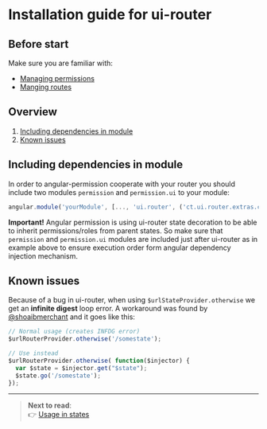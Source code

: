 Installation guide for ui-router
============================

Before start
----------------------------

Make sure you are familiar with:
- [Managing permissions](https://github.com/Narzerus/angular-permission/blob/development/docs/1-manging-permissions.md)   
- [Manging routes](https://github.com/Narzerus/angular-permission/blob/development/docs/2-manging-roles.md)   

Overview
----------------------------

1. [Including dependencies in module](https://github.com/Narzerus/angular-permission/blob/development/docs/ui-router/1-installation.md)
2. [Known issues](https://github.com/Narzerus/angular-permission/blob/development/docs/ui-router/1-installation.md#known-issues)


Including dependencies in module
----------------------------

In order to angular-permission cooperate with your router you should include two modules `permission` and `permission.ui` to your module:

```javascript
angular.module('yourModule', [..., 'ui.router', ('ct.ui.router.extras.core',) 'permission', 'permission.ui',  ...]);
```

**Important!** Angular permission is using ui-router state decoration to be able to inherit permissions/roles from parent states. 
So make sure that `permission` and `permission.ui` modules are included just after ui-router as in example above to ensure execution order form angular dependency injection mechanism.

Known issues
----------------------------

Because of a bug in ui-router, when using `$urlStateProvider.otherwise` we get an **infinite digest** loop error.
A workaround was found by [@shoaibmerchant](https://github.com/shoaibmerchant) and it goes like this:

```javascript
// Normal usage (creates INFDG error)
$urlRouterProvider.otherwise('/somestate');

// Use instead
$urlRouterProvider.otherwise( function($injector) {
  var $state = $injector.get("$state");
  $state.go('/somestate');
});
```

----------------------------

> **Next to read**:   
> :point_right: [Usage in states](https://github.com/Narzerus/angular-permission/blob/development/docs/ui-router/2-usage-in-states.md)